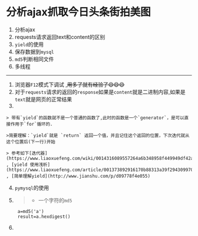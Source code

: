 # 分析ajax抓取今日头条街拍美图

1. 分析ajax
2. requests请求返回text和content的区别
3. `yield`的使用
4. 保存数据到`mysql`
5. `md5`判断相同文件
6. 多线程

----
1. 浏览器`F12`模式下调试 ,<del>用多了就有经验了😄😄😄</del>
2. 对于`requests`请求的返回的`response`如果是`content`就是二进制内容,如果是`text`就是网页的正常结果
3. 
	
	> 带有`yield`的函数就不是一个普通的函数了,此时的函数是一个`generator`，是可以直接作用于`for`循环的.
	
	>简要理解：`yield`就是 `return` 返回一个值，并且记住这个返回的位置，下次迭代就从这个位置后(下一行)开始
	
	> 参考如下[迭代器](https://www.liaoxuefeng.com/wiki/0014316089557264a6b348958f449949df42a6d3a2e542c000/00143178254193589df9c612d2449618ea460e7a672a366000) , [yield 使用浅析](https://www.liaoxuefeng.com/article/001373892916170b88313a39f294309970ad53fc6851243000) , [简单理解yield](http://www.jianshu.com/p/d09778f4e055)

4. `pymysql`的使用
5. > - 一个字符的`md5`

		a=md5('a')
		result=a.hexdigest()
6. 